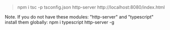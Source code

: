 > npm i
> tsc -p tsconfig.json
> http-server
> http://localhost:8080/index.html

Note. If you do not have these modules: "http-server" and "typescript" install them globally: npm i typescript http-server -g